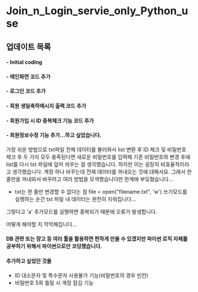 # Join_n_Login_servie_only_Python_use
## 업데이트 목록
#### - Initial coding
#### - 메인화면 코드 추가
#### - 로그인 코드 추가
#### - 회원 생일축하메시지 출력 코드 추가
#### - 회원가입 시 ID 중복체크 기능 코드 추가


#### - 회원정보수정 기능 추가...하고 싶었습니다.
가장 쉬운 방법으로 txt파일 전체 데이터를 불러와서 list 변환 후 ID 체크 및 비밀번호 체크 후 두 가지 모두 충족된다면
새로운 비밀번호를 입력해 기존 비밀번호와 변경 후에 list를 다시 txt 파일에 덮어 씌우는 걸 생각했습니다.
하지만 이는 굉장히 비효율적이라고 생각했습니다. 계정 하나 바꾸는데 전체 데이터를 꺼내오는 것에 대해서요.
그래서 한 줄만을 꺼내와서 바꾸려고 여러 방법을 모색했습니다만 한계에 부딪혔습니다...

- txt는 한 줄만 변경할 수 없다는 점
file = open("filename.txt", 'w')
쓰기모드를 실행하는 순간 txt 파일 내 데이터는 완전히 지워집니다...

그렇다고 'a' 추가모드를 실행하면 중복되기 때문에 오류가 발생합니다.

어떻게 해야할 지 막막해집니다...

#### DB 관련 또는 쟝고 등 여러 툴을 활용하면 편하게 만들 수 있겠지만 파이썬 로직 자체를 공부하기 위해서 파이썬으로만 코딩했습니다.


#### 추가하고 싶었던 것들
- ID 대소문자 및 특수문자 사용불가 기능(비밀번호의 경우 빈칸)
- 비밀번호 5회 틀릴 시 계정 잠김 기능
